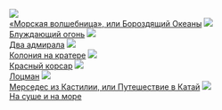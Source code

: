 ![](/books/adv_maritime/Джеймс%20Фенимор%20Купер/«Морская%20волшебница»,%20или%20Бороздящий%20Океаны.jpg)  
[«Морская волшебница», или Бороздящий Океаны](/books/adv_maritime/Джеймс%20Фенимор%20Купер/«Морская%20волшебница»,%20или%20Бороздящий%20Океаны)
![](/books/adv_maritime/Джеймс%20Фенимор%20Купер/Блуждающий%20огонь.jpg)  
[Блуждающий огонь](/books/adv_maritime/Джеймс%20Фенимор%20Купер/Блуждающий%20огонь)
![](/books/adv_maritime/Джеймс%20Фенимор%20Купер/Два%20адмирала.jpg)  
[Два адмирала](/books/adv_maritime/Джеймс%20Фенимор%20Купер/Два%20адмирала)
![](/books/adv_maritime/Джеймс%20Фенимор%20Купер/Колония%20на%20кратере.jpg)  
[Колония на кратере](/books/adv_maritime/Джеймс%20Фенимор%20Купер/Колония%20на%20кратере)
![](/books/adv_maritime/Джеймс%20Фенимор%20Купер/Красный%20корсар.jpg)  
[Красный корсар](/books/adv_maritime/Джеймс%20Фенимор%20Купер/Красный%20корсар)
![](/books/adv_maritime/Джеймс%20Фенимор%20Купер/Лоцман.jpg)  
[Лоцман](/books/adv_maritime/Джеймс%20Фенимор%20Купер/Лоцман)
![](/books/adv_maritime/Джеймс%20Фенимор%20Купер/Мерседес%20из%20Кастилии,%20или%20Путешествие%20в%20Катай.jpg)  
[Мерседес из Кастилии, или Путешествие в Катай](/books/adv_maritime/Джеймс%20Фенимор%20Купер/Мерседес%20из%20Кастилии,%20или%20Путешествие%20в%20Катай)
![](/books/adv_maritime/Джеймс%20Фенимор%20Купер/На%20суше%20и%20на%20море.jpg)  
[На суше и на море](/books/adv_maritime/Джеймс%20Фенимор%20Купер/На%20суше%20и%20на%20море)